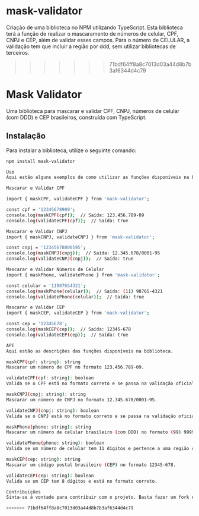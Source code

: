 
# mask-validator
Criação de uma biblioteca no NPM utilizando TypeScript. Esta biblioteca terá a função de realizar o mascaramento de números de celular, CPF, CNPJ e CEP, além de validar esses campos. Para o número de CELULAR, a validação tem que incluir a região por ddd, sem utilizar bibliotecas de terceiros.
>>>>>>> 71bdf64ff8a8c7013d03a44d8b7b3af6344d4c79
# Mask Validator

Uma biblioteca para mascarar e validar CPF, CNPJ, números de celular (com DDD) e CEP brasileiros, construída com TypeScript.

## Instalação

Para instalar a biblioteca, utilize o seguinte comando:

```bash
npm install mask-validator

Uso
Aqui estão alguns exemplos de como utilizar as funções disponíveis na biblioteca.

Mascarar e Validar CPF

import { maskCPF, validateCPF } from 'mask-validator';

const cpf = '12345678909';
console.log(maskCPF(cpf));  // Saída: 123.456.789-09
console.log(validateCPF(cpf));  // Saída: true

Mascarar e Validar CNPJ
import { maskCNPJ, validateCNPJ } from 'mask-validator';

const cnpj = '12345678000195';
console.log(maskCNPJ(cnpj));  // Saída: 12.345.678/0001-95
console.log(validateCNPJ(cnpj));  // Saída: true

Mascarar e Validar Números de Celular
import { maskPhone, validatePhone } from 'mask-validator';

const celular = '11987654321';
console.log(maskPhone(celular));  // Saída: (11) 98765-4321
console.log(validatePhone(celular));  // Saída: true

Mascarar e Validar CEP
import { maskCEP, validateCEP } from 'mask-validator';

const cep = '12345678';
console.log(maskCEP(cep));  // Saída: 12345-678
console.log(validateCEP(cep));  // Saída: true

API
Aqui estão as descrições das funções disponíveis na biblioteca.

maskCPF(cpf: string): string
Mascarar um número de CPF no formato 123.456.789-09.

validateCPF(cpf: string): boolean
Valida se o CPF está no formato correto e se passa na validação oficial de dígitos verificadores.

maskCNPJ(cnpj: string): string
Mascarar um número de CNPJ no formato 12.345.678/0001-95.

validateCNPJ(cnpj: string): boolean
Valida se o CNPJ está no formato correto e se passa na validação oficial de dígitos verificadores.

maskPhone(phone: string): string
Mascarar um número de celular brasileiro (com DDD) no formato (99) 99999-9999.

validatePhone(phone: string): boolean
Valida se um número de celular tem 11 dígitos e pertence a uma região com DDD válido.

maskCEP(cep: string): string
Mascarar um código postal brasileiro (CEP) no formato 12345-678.

validateCEP(cep: string): boolean
Valida se um CEP tem 8 dígitos e está no formato correto.

Contribuições
Sinta-se à vontade para contribuir com o projeto. Basta fazer um fork e enviar um pull request com melhorias ou correções.

>>>>>>> 71bdf64ff8a8c7013d03a44d8b7b3af6344d4c79
